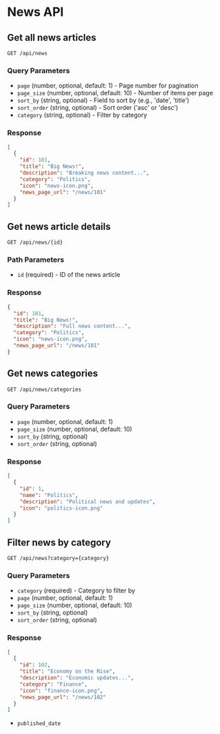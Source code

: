 # News API

## Get all news articles
`GET /api/news`

### Query Parameters
- `page` (number, optional, default: 1) - Page number for pagination
- `page_size` (number, optional, default: 10) - Number of items per page
- `sort_by` (string, optional) - Field to sort by (e.g., 'date', 'title')
- `sort_order` (string, optional) - Sort order ('asc' or 'desc')
- `category` (string, optional) - Filter by category

### Response
```json
[
  {
    "id": 101,
    "title": "Big News!",
    "description": "Breaking news content...",
    "category": "Politics",
    "icon": "news-icon.png",
    "news_page_url": "/news/101"
  }
]
```

## Get news article details
`GET /api/news/{id}`

### Path Parameters
- `id` (required) - ID of the news article

### Response
```json
{
  "id": 101,
  "title": "Big News!",
  "description": "Full news content...",
  "category": "Politics",
  "icon": "news-icon.png",
  "news_page_url": "/news/101"
}
```

## Get news categories
`GET /api/news/categories`

### Query Parameters
- `page` (number, optional, default: 1)
- `page_size` (number, optional, default: 10)
- `sort_by` (string, optional)
- `sort_order` (string, optional)

### Response
```json
[
  {
    "id": 1,
    "name": "Politics",
    "description": "Political news and updates",
    "icon": "politics-icon.png"
  }
]
```

## Filter news by category
`GET /api/news?category={category}`

### Query Parameters
- `category` (required) - Category to filter by
- `page` (number, optional, default: 1)
- `page_size` (number, optional, default: 10)
- `sort_by` (string, optional)
- `sort_order` (string, optional)

### Response
```json
[
  {
    "id": 102,
    "title": "Economy on the Rise",
    "description": "Economic updates...",
    "category": "Finance",
    "icon": "finance-icon.png",
    "news_page_url": "/news/102"
  }
]
```
- `published_date`